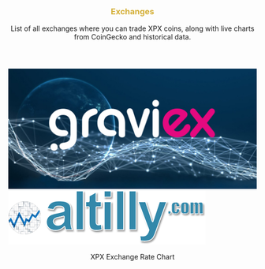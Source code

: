 <div id="exchanges" />

<div class="index-features" data-scroll style="margin: 80px auto 0; max-width: 1400px;">
  <section class="container">
    <div class="row">
      <div class="col-12 center">
        <header>
          <h3 style="color: #D4AF37">Exchanges</h3>
          <p>List of all exchanges where you can trade XPX coins, along with live charts from CoinGecko and historical data.</p>
        </header>
      </div>
    </div>
    <div class="row">
      <div class="container nspArt">
        <div class="row">
          <div class="col-sm nspInvestmentLevelsBox nevenInvestmentLevelsTextV">
            <a href="https://www.graviex.net/markets/xpxbtc"><img alt="Graviex" title="Graviex" class="nspImageExchanges" src="images/listingServices/graviex_new.jpg" /></a>
          </div>
          <div class="col-sm nspInvestmentLevelsBox nevenInvestmentLevelsTextV">
            <a href="https://www.altilly.com/market/XPX_BTC/?a=f4973&z=ripaexHome"><img alt="Altilly" title="Altilly" class="nspImageExchanges" src="images/listingServices/altilly-sm.png" /></a>
          </div>
        </div>
      </div>
    </div>
    <div class="row">
      <div class="col-12 center">
        <header>
          <p>XPX Exchange Rate Chart</p>
        </header>
      </div>
      <div class="col-12 center">
        <script type="text/javascript">
        baseUrl = "https://widgets.cryptocompare.com/";
        var scripts = document.getElementsByTagName("script");
        var embedder = scripts[ scripts.length - 1 ];
        (function (){
        var appName = encodeURIComponent(window.location.hostname);
        if(appName==""){appName="local";}
        var s = document.createElement("script");
        s.type = "text/javascript";
        s.async = true;
        var theUrl = baseUrl+'serve/v3/coin/chart?fsym=RIPAX&tsyms=USD,EUR,BTC,GOLD,GBP,JPY';
        s.src = theUrl + ( theUrl.indexOf("?") >= 0 ? "&" : "?") + "app=" + appName;
        embedder.parentNode.appendChild(s);
        })();
        </script>
      </div>
      <div class="col-12 center">
        <script type="text/javascript">
        baseUrl = "https://widgets.cryptocompare.com/";
        var scripts = document.getElementsByTagName("script");
        var embedder = scripts[ scripts.length - 1 ];
        var cccTheme = {"General":{"borderColor":"rgba(93,93,93,0.4)"}};
        (function (){
        var appName = encodeURIComponent(window.location.hostname);
        if(appName==""){appName="local";}
        var s = document.createElement("script");
        s.type = "text/javascript";
        s.async = true;
        var theUrl = baseUrl+'serve/v1/coin/histo_week?fsym=RIPAX&tsym=EUR';
        s.src = theUrl + ( theUrl.indexOf("?") >= 0 ? "&" : "?") + "app=" + appName;
        embedder.parentNode.appendChild(s);
        })();
        </script>
      </div>
    </div>
  </section>
</div>